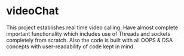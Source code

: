 # videoChat

This project establishes real time video calling. Have almost complete important functionality which includes use of Threads and sockets completely from scratch. Also the code is built with all OOPS & DSA concepts with user-readability of code kept in mind. 
